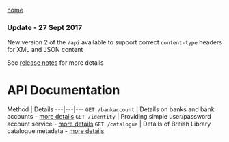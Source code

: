 [home](/home)

### Update - 27 Sept 2017
New version 2 of the `/api` available to support correct `content-type` headers for XML and JSON content

See [release notes](/docs/releasenotes/home) for more details

# API Documentation

Method | Details
---|---|---
`GET /bankaccount` | Details on banks and bank accounts - [more details](/docs/api/v2/bankaccount) 
`GET /identity` |  Providing simple user/password account service - [more details](/docs/api/v2/identity) 
`GET /catalogue` | Details of British Library catalogue metadata - [more details](/docs/api/v2/catalogue) 
